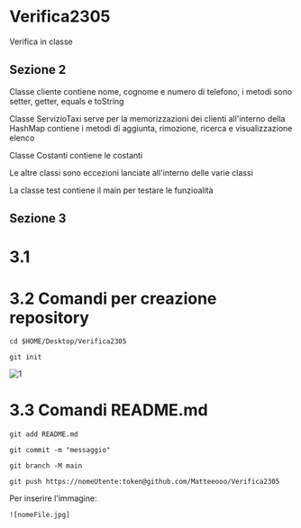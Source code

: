 # Verifica2305
Verifica in classe

## Sezione 2
Classe cliente contiene nome, cognome e numero di telefono, i metodi sono setter, getter, equals e toString

Classe ServizioTaxi serve per la memorizzazioni dei clienti all'interno della HashMap contiene i metodi di aggiunta, rimozione, ricerca e visualizzazione elenco

Classe Costanti contiene le costanti 

Le altre classi sono eccezioni lanciate all'interno delle varie classi

La classe test contiene il main per testare le funzioalità

## Sezione 3
# 3.1
# 3.2 Comandi per creazione repository 
```cd $HOME/Desktop/Verifica2305```

```git init```

![1](https://github.com/Matteeooo/Verifica2305/assets/93031778/32acc0a5-7ef7-4cd4-b946-2c4a35a455f7)

# 3.3 Comandi README.md
```git add README.md```

```git commit -m "messaggio"```

```git branch -M main```

```git push https://nomeUtente:token@github.com/Matteeooo/Verifica2305```

Per inserire l'immagine: 

```![nomeFile.jpg]```
